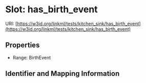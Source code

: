 # Slot: has_birth_event

URI: [https://w3id.org/linkml/tests/kitchen_sink/has_birth_event](https://w3id.org/linkml/tests/kitchen_sink/has_birth_event)



<!-- no inheritance hierarchy -->


## Properties

 * Range: BirthEvent



## Identifier and Mapping Information






